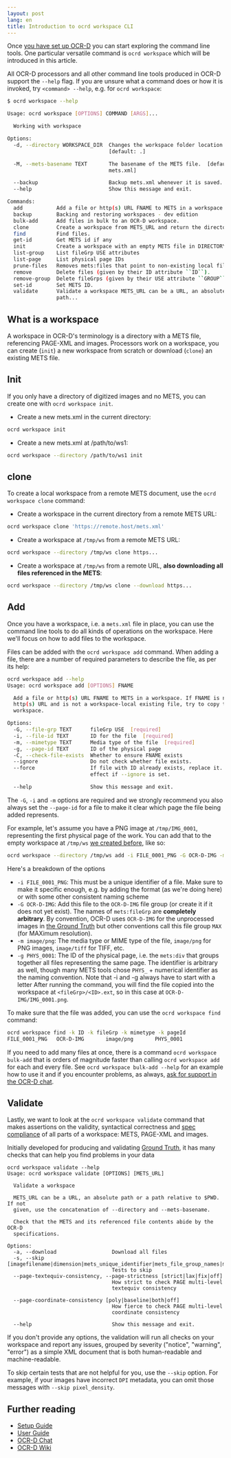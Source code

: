 ```yaml
---
layout: post
lang: en
title: Introduction to ocrd workspace CLI
---
```


Once [you have set up OCR-D](/en/setup) you can start exploring the command
line tools. One particular versatile command is `ocrd workspace` which will
be introduced in this article.

All OCR-D processors and all other command line tools produced in
OCR-D support the `--help` flag. If you are unsure what a command does
or how it is invoked, try `<command> --help`, e.g.  for `ocrd workspace`:

```sh
$ ocrd workspace --help

Usage: ocrd workspace [OPTIONS] COMMAND [ARGS]...

  Working with workspace

Options:
  -d, --directory WORKSPACE_DIR  Changes the workspace folder location.
                                 [default: .]

  -M, --mets-basename TEXT       The basename of the METS file.  [default:
                                 mets.xml]

  --backup                       Backup mets.xml whenever it is saved.
  --help                         Show this message and exit.

Commands:
  add           Add a file or http(s) URL FNAME to METS in a workspace.
  backup        Backing and restoring workspaces - dev edition
  bulk-add      Add files in bulk to an OCR-D workspace.
  clone         Create a workspace from METS_URL and return the directory...
  find          Find files.
  get-id        Get METS id if any
  init          Create a workspace with an empty METS file in DIRECTORY.
  list-group    List fileGrp USE attributes
  list-page     List physical page IDs
  prune-files   Removes mets:files that point to non-existing local files...
  remove        Delete files (given by their ID attribute ``ID``).
  remove-group  Delete fileGrps (given by their USE attribute ``GROUP``).
  set-id        Set METS ID.
  validate      Validate a workspace METS_URL can be a URL, an absolute
                path...
```

## What is a workspace

A workspace in OCR-D's terminology is a directory with a METS file, referencing
PAGE-XML and images. Processors work on a workspace, you can create (`init`) a new
workspace from scratch or download (`clone`) an existing METS file.

## Init

If you only have a directory of digitized images and no METS, you can create
one with `ocrd workspace init`.

* Create a new mets.xml in the current directory:

```sh
ocrd workspace init
```

* Create a new mets.xml at /path/to/ws1:

```sh
ocrd workspace --directory /path/to/ws1 init
```

## clone

To create a local workspace from a remote METS document, use the `ocrd
workspace clone` command:

* Create a workspace in the current directory from a remote METS URL:

```sh
ocrd workspace clone 'https://remote.host/mets.xml'
```

* Create a workspace at `/tmp/ws` from a remote METS URL:

```sh
ocrd workspace --directory /tmp/ws clone https...
```

* Create a workspace at `/tmp/ws` from a remote URL, **also downloading all files referenced in the METS**:

```sh
ocrd workspace --directory /tmp/ws clone --download https...
```

## Add

Once you have a workspace, i.e. a `mets.xml` file in place, you can use the
command line tools to do all kinds of operations on the workspace. Here we'll
focus on how to add files to the workspace.

Files can be added with the `ocrd workspace add` command. When adding a file,
there are a number of required parameters to describe the file, as per its help:
```sh
ocrd workspace add --help
Usage: ocrd workspace add [OPTIONS] FNAME

  Add a file or http(s) URL FNAME to METS in a workspace. If FNAME is not an
  http(s) URL and is not a workspace-local existing file, try to copy to
  workspace.

Options:
  -G, --file-grp TEXT      fileGrp USE  [required]
  -i, --file-id TEXT       ID for the file  [required]
  -m, --mimetype TEXT      Media type of the file  [required]
  -g, --page-id TEXT       ID of the physical page
  -C, --check-file-exists  Whether to ensure FNAME exists
  --ignore                 Do not check whether file exists.
  --force                  If file with ID already exists, replace it. No
                           effect if --ignore is set.

  --help                   Show this message and exit.
```

The `-G`, `-i` and `-m` options are required and we strongly recommend you also
always set the `--page-id` for a file to make it clear which page the file
being added represents.

For example, let's assume you have a PNG image at `/tmp/IMG_0001`, representing
the first physical page of the work. You can add that to the empty workspace at `/tmp/ws` [we created before](#init-and-clone), like so:

```sh
ocrd workspace --directory /tmp/ws add -i FILE_0001_PNG -G OCR-D-IMG -m image/png -g PHYS_0001 /tmp/IMG_0001.png
```

Here's a breakdown of the options

* `-i FILE_0001_PNG`: This must be a unique identifier of a file. Make sure to make it specific enough, e.g. by adding the format (as we're doing here) or with some other consistent naming scheme
* `-G OCR-D-IMG`: Add this file to the `OCR-D-IMG` file group (or create it if it does not yet exist). The names of `mets:fileGrp` are **completely arbitrary**. By convention, OCR-D uses `OCR-D-IMG` for the unprocessed images in [the Ground Truth](https://ocr-d.de/gt-repo/) but other conventions call this file group `MAX` (for MAXimum resolution).
* `-m image/png`: The media type or MIME type of the file, `image/png` for PNG images, `image/tiff` for TIFF, etc.
* `-g PHYS_0001`: The ID of the physical page, i.e. the `mets:div` that groups together all files representing the same page. The identifier is arbitrary as well, though many METS tools chose `PHYS_` + numerical identifier as the naming convention.
Note that -i and -g always have to start with a letter
After running the command, you will find the file copied into the workspace at `<fileGrp>/<ID>.ext`, so in this case at `OCR-D-IMG/IMG_0001.png`.

To make sure that the file was added, you can use the `ocrd workspace find` command:

```sh
ocrd workspace find -k ID -k fileGrp -k mimetype -k pageId
FILE_0001_PNG   OCR-D-IMG       image/png       PHYS_0001
```

If you need to add many files at once, there is a command `ocrd workspace
bulk-add` that is orders of magnitude faster than calling `ocrd workspace add`
for each and every file. See `ocrd workspace bulk-add --help` for an example
how to use it and if you encounter problems, as always, [ask for support in the 
OCR-D chat](https://gitter.im/OCR-D/Lobby).

## Validate

Lastly, we want to look at the `ocrd workspace validate` command that makes assertions
on the validity, syntactical correctness and [spec compliance](https://ocr-d.de/en/spec)
of all parts of a workspace: METS, PAGE-XML and images.

Initially developed for producing and validating [Ground Truth](https://ocr-d.de/gt), it
has many checks that can help you find problems in your data

```
ocrd workspace validate --help
Usage: ocrd workspace validate [OPTIONS] [METS_URL]

  Validate a workspace

  METS_URL can be a URL, an absolute path or a path relative to $PWD. If not
  given, use the concatenation of --directory and --mets-basename.

  Check that the METS and its referenced file contents abide by the OCR-D
  specifications.

Options:
  -a, --download                  Download all files
  -s, --skip [imagefilename|dimension|mets_unique_identifier|mets_file_group_names|mets_files|pixel_density|page|page_xsd|mets_xsd|url]
                                  Tests to skip
  --page-textequiv-consistency, --page-strictness [strict|lax|fix|off]
                                  How strict to check PAGE multi-level
                                  textequiv consistency

  --page-coordinate-consistency [poly|baseline|both|off]
                                  How fierce to check PAGE multi-level
                                  coordinate consistency

  --help                          Show this message and exit.
```

If you don't provide any options, the validation will run all checks on your
workspace and report any issues, grouped by severity ("notice", "warning",
"error") as a simple XML document that is both human-readable and
machine-readable.

To skip certain tests that are not helpful for you, use the `--skip` option.
For example, if your images have incorrect `DPI` metadata, you can omit those
messages with `--skip pixel_density`.

## Further reading

* [Setup Guide](https://ocr-d.de/en/setup)
* [User Guide](https://ocr-d.de/en/user_guide#preparing-a-workspace)
* [OCR-D Chat](https://gitter.im/OCR-D/Lobby)
* [OCR-D Wiki](https://github.com/OCR-D/ocrd-website/wiki)
